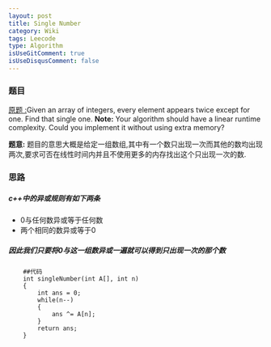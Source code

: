 ```yaml
---
layout: post
title: Single Number
category: Wiki
tags: Leecode
type: Algorithm
isUseGitComment: true
isUseDisqusComment: false
---
```


### 题目
[原题 :](//oj.leetcode.com/problems/single-number/)Given an array of integers, every element appears twice except for one. Find that single one.
<b>Note:</b>
Your algorithm should have a linear runtime complexity. Could you implement it without using extra memory?

<b>题意:</b> 题目的意思大概是给定一组数组,其中有一个数只出现一次而其他的数均出现两次,要求可否在线性时间内并且不使用更多的内存找出这个只出现一次的数.

### 思路
##### c++中的异或规则有如下两条
+ 0与任何数异或等于任何数
+ 两个相同的数异或等于0

##### 因此我们只要将0与这一组数异或一遍就可以得到只出现一次的那个数
		##代码
		int singleNumber(int A[], int n) 
		{
			int ans = 0;
			while(n--)
			{
				ans ^= A[n];
			}
			return ans;
		}